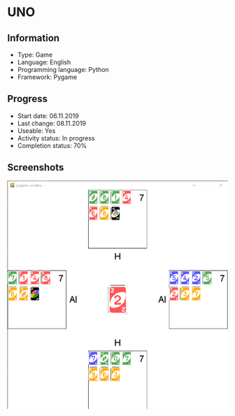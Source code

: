 # UNO
 
## Information
- Type: Game
- Language: English
- Programming language: Python
- Framework: Pygame
	
	
## Progress
- Start date: 06.11.2019
- Last change: 08.11.2019
- Useable: Yes
- Activity status: In progress
- Completion status: 70%


## Screenshots
![Game](https://raw.githubusercontent.com/Emanuel-de-Jong/UNO/master/Screenshots/Game.png)
